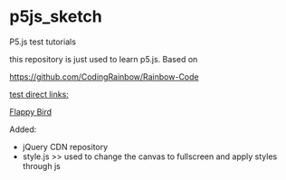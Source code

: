 # p5js_sketch
P5.js test tutorials

this repository is just used to learn p5.js. Based on

https://github.com/CodingRainbow/Rainbow-Code

<u>test direct links:</u>

<a href="https://martenz.github.io/p5js_sketch/flappy_bird/" target="_blank">Flappy Bird</a>


Added:
* jQuery CDN repository
* style.js >> used to change the canvas to fullscreen and apply styles through js
